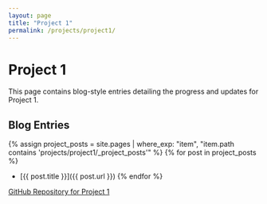 ```yaml
---
layout: page
title: "Project 1"
permalink: /projects/project1/
---
```


# Project 1
This page contains blog-style entries detailing the progress and updates for Project 1.

## Blog Entries
{% assign project_posts = site.pages | where_exp: "item", "item.path contains 'projects/project1/_project_posts'" %}
{% for post in project_posts %}
- [{{ post.title }}]({{ post.url }})
{% endfor %}

[GitHub Repository for Project 1](https://github.com/yourusername/project-1)
